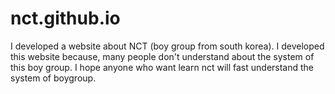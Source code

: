 # nct.github.io
I developed a website about NCT (boy group from south korea). I developed this website because, many people don't understand about the system of this boy group. I hope anyone who want learn nct will fast understand the system of boygroup.
